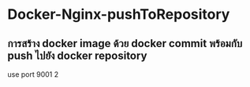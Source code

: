 # Docker-Nginx-pushToRepository
 การสร้าง docker image ด้วย docker commit พร้อมกับ push ไปยัง docker repository
---
use port 9001
2
